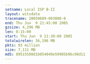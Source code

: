 ```yaml
---
setname: Local ISP B-II
layout: witsdata
tracename: 20050609-093000-0
end: Thu Jun  9 21:45:00 2005
gzsize: 4,296 MB
len: 0:15:00
start: Thu Jun  9 21:30:00 2005
totalwirelen: 36,196 MB
pkts: 93 million
size: 7,111 MB
md5: 89515580d1b054049e59985b96c98d11
---
```

